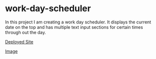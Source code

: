 # work-day-scheduler

In this project I am creating a work day scheduler. It displays the current date on the top and has multiple text input sections for certain times through out the day. 

[Deployed Site](https://aftaab-dobani.github.io/work-day-scheduler/)


[Image](./assets/workday.png)
